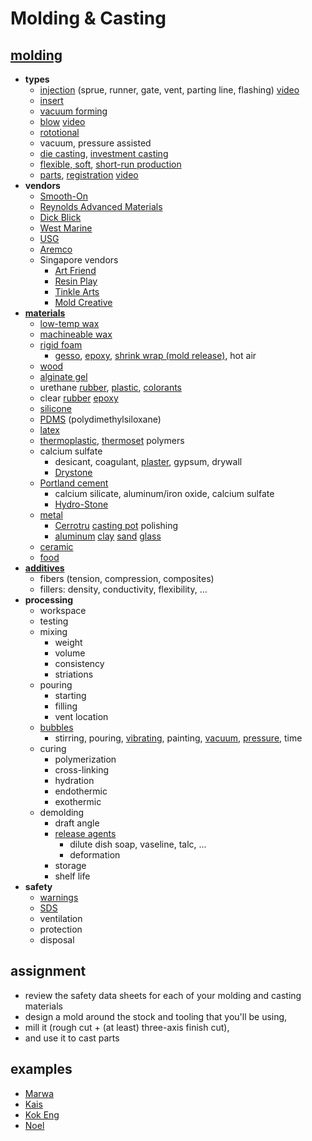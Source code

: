 # Molding & Casting

## [molding](http://academy.cba.mit.edu/classes/molding_casting/foosball.png)
- **types**
  - [injection](https://www.apsx.com/injection-machine) (sprue, runner, gate, vent, parting line, flashing) [video](https://www.youtube.com/watch?v=qn16JtE_vLc)
  - [insert](http://fabacademy.org/archives/2012/students/bas.withagen/cl08asgn.html)
  - [vacuum forming](https://formlabs.com/asia/blog/introduction-to-vacuum-forming/)
  - [blow](https://monroeengineering.com/blog/what-is-blow-molding/) [video](https://www.youtube.com/watch?v=8W6P5KU5ONQ)
  - [rototional](http://fabacademy.org/archives/2015/eu/students/silli.saverio/project07.html)
  - vacuum, pressure assisted
  - [die casting](https://www.dynacast.com/en-sg/die-casting/about-die-casting), [investment casting](https://engineeringproductdesign.com/knowledge-base/investment-casting/)
  - [flexible, soft](http://fab.cba.mit.edu/classes/863.13/people/crreed/weekly/week6.html), [short-run production](http://fab.cba.mit.edu/classes/863.11/people/janice.wang/MAS863.11Site/MoldingCats.html)
  - [parts](http://fab.cba.mit.edu/classes/863.12/people/matted/weekly-projects/6-molding-and-casting.html), [registration](http://academy.cba.mit.edu/classes/molding_casting/tippy.png) [video](http://academy.cba.mit.edu/classes/molding_casting/tippy.mp4)
- **vendors**
  - [Smooth-On](http://www.smooth-on.com/)
  - [Reynolds Advanced Materials](http://www.reynoldsam.com/)
  - [Dick Blick](https://www.dickblick.com/categories/ceramics-sculpture/mold-making-casting/)
  - [West Marine](https://www.westmarine.com/resins-fillers-fiberglass)
  - [USG](http://plaster.com/)
  - [Aremco](http://www.aremco.com/)
  - Singapore vendors
    - [Art Friend](https://artfriendonline.com/EN/OnlineUsers/Index)
    - [Resin Play](https://resinplay.sg/collections/silicone-rubber-mould-maker)
    - [Tinkle Arts](https://www.tinkleartroom.com/collections/molding-casting-materials)
    - [Mold Creative](https://www.smooth-on.com/distributor-regions/asia-indonesia/)
- **[materials](http://fab.cba.mit.edu/about/fab/inv.html)**
  - [low-temp wax](http://www.dickblick.com/products/amaco-flexwax-moldmaking-material/)
  - [machineable wax](http://www.machinablewax.com/)
  - [rigid foam](https://www.homedepot.com/p/Owens-Corning-FOAMULAR-250-2-in-x-48-in-x-8-ft-R-10-Scored-Squared-Edge-Insulation-Sheathing-52DD/202085962)
    - [gesso](http://www.dickblick.com/products/blick-studio-gesso/), [epoxy](https://www.smooth-on.com/products/epsilon), [shrink wrap (mold release)](https://www.uline.com/Grp_49/Shrink-Film-Rolls), hot air
  - [wood](https://www.freemansupply.com/products/machinable-media/perfect-plank-specialty-lumber)
  - [alginate gel](http://www.dickblick.com/products/activa-instamold-moldmaking-compound/)
  - urethane [rubber](https://www.smooth-on.com/category/urethane-rubber), [plastic](https://www.smooth-on.com/category/urethane-resin), [colorants](https://www.smooth-on.com/products/so-strong/)
  - clear [rubber](https://www.smooth-on.com/products/encapso-k) [epoxy](https://www.smooth-on.com/products/epoxacast-690)
  - [silicone](https://www.smooth-on.com/category/tin-silicone)
  - [PDMS](http://www.dowcorning.com/applications/search/products/Details.aspx?prod=01064291&type=PROD) (polydimethylsiloxane)
  - [latex](http://www.dickblick.com/products/amaco-rubber-latex/)
  - [thermoplastic](http://www.mcmaster.com/#thermoplastics), [thermoset](http://www.mcmaster.com/#thermosets) polymers
  - calcium sulfate
    - desicant, coagulant, [plaster](https://www.amazon.com/Plaster-Paris/s?k=Plaster+of+Paris), gypsum, drywall
    - [Drystone](https://plaster.com/product/usg-drystone)
  - [Portland cement](https://www.buildmate.com.sg/product/portland-cement-opc-engro/)
    - calcium silicate, aluminum/iron oxide, calcium sulfate
    - [Hydro-Stone](https://plaster.com/product/usg-hydrostone)
  - [metal](http://fabacademy.org/archives/2015/as/students/wang.tse-kang/week09.html)
    - [Cerrotru](http://www.rotometals.com/product-p/lmp281.htm) [casting pot](https://www.amazon.com/Do-It-Molds-1892-Hot-Pot-2/dp/B002QG3H9M) polishing
    - [aluminum](http://fab.cba.mit.edu/classes/863.15/doc/tutorials/sandcasting/index.html) [clay](http://www.amazon.com/UJ-Ramelson-Co-clayset-Casting/dp/B00JJ07G4K) [sand](http://www.amazon.com/Grobet-SAND-CASTING-SET/dp/B003TFSBBS) [glass](http://academy.cba.mit.edu/classes/molding_casting/glass.png)
  - [ceramic](http://www.aremco.com/)
  - [food](http://www.smooth-on.com/Silicone-Rubber-an/c2_1115_1134/index.html)
- **[additives](http://www.westmarine.com/fiberglass-fillers)**
  - fibers (tension, compression, composites)
  - fillers: density, conductivity, flexibility, ...
- **processing**
  - workspace
  - testing
  - mixing
    - weight
    - volume
    - consistency
    - striations
  - pouring
    - starting
    - filling
    - vent location
  - [bubbles](http://academy.cba.mit.edu/classes/molding_casting/bubbles.png)
    - stirring, pouring, [vibrating](https://www.artmolds.com/studio-equipment/mold-making-equipment.html), painting, [vacuum](https://www.smooth-on.com/products/vacuum-chamber/), [pressure](https://www.smooth-on.com/products/pressure-chamber/), time
  - curing
    - polymerization
    - cross-linking
    - hydration
    - endothermic
    - exothermic
  - demolding
    - draft angle
    - [release agents](http://www.smooth-on.com/Release-Agents-and/c9_1123_1169/index.html)
      - dilute dish soap, vaseline, talc, ...
      - deformation
    - storage
    - shelf life
- **safety**
  - [warnings](https://www.smooth-on.com/products/crystal-clear-200)
  - [SDS](https://justinlavallee.pages.cba.mit.edu/tutorials/how-to-read-SDS/index.html)
  - ventilation
  - protection
  - disposal

## assignment
- review the safety data sheets for each of your molding and casting materials
- design a mold around the stock and tooling that you'll be using,
- mill it (rough cut + (at least) three-axis finish cut),
- and use it to cast parts

## examples
- [Marwa](http://fabacademy.org/2020/labs/kamplintfort/students/marwa-baalouche/class10.html)
- [Kais](http://fabacademy.org/2020/labs/kamplintfort/students/kais-alila/assignments/week10/)
- [Kok Eng](http://fab.academany.org/2020/labs/singapore/students/engting-kok/exercise15.html)
- [Noel](http://fab.academany.org/2020/labs/singapore/students/noel-kristian/exercise15.html)

